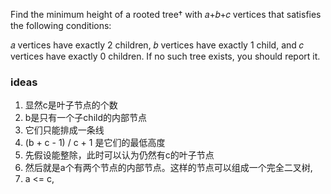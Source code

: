 Find the minimum height of a rooted tree†
 with 𝑎+𝑏+𝑐
 vertices that satisfies the following conditions:

𝑎
 vertices have exactly 2
 children,
𝑏
 vertices have exactly 1
 child, and
𝑐
 vertices have exactly 0
 children.
If no such tree exists, you should report it.


### ideas
1. 显然c是叶子节点的个数
2. b是只有一个子child的内部节点
3. 它们只能排成一条线
4. (b + c - 1) / c + 1 是它们的最低高度
5. 先假设能整除，此时可以认为仍然有c的叶子节点
6. 然后就是a个有两个节点的内部节点。这样的节点可以组成一个完全二叉树, 
7. a <= c, 